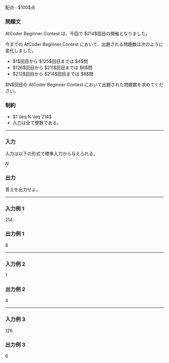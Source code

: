 
<div>

<span>

<span>

<p>
配点 : $100$点
</p>

<div>

<section>

### **問題文**

<p>
AtCoder Beginner Contest は、今回で $214$回目の開催となりました。
</p>

<p>
今までの AtCoder Beginner Contest において、出題される問題数は次のように変化しました。
</p>

<ul>

<li>
$1$回目から $125$回目までは $4$問
</li>

<li>
$126$回目から $211$回目までは $6$問
</li>

<li>
$212$回目から $214$回目までは $8$問
</li>

</ul>

<p>
$N$回目の AtCoder Beginner Contest において出題された問題数を求めてください。
</p>

</section>

</div>

<div>

<section>

### **制約**

<ul>

<li>
$1 \leq N \leq 214$
</li>

<li>
入力は全て整数である。
</li>

</ul>

</section>

</div>

---

<div>

<div>

<section>

### **入力**

<p>
入力は以下の形式で標準入力から与えられる。
</p>

<div>

$N$
</div>

</section>

</div>

<div>

<section>

### **出力**

<p>
答えを出力せよ。
</p>

</section>

</div>

</div>

---

<div>

<section>

### **入力例 1**

<div>

214

</div>

</section>

</div>

<div>

<section>

### **出力例 1**

<div>

8

</div>

</section>

</div>

---

<div>

<section>

### **入力例 2**

<div>

1

</div>

</section>

</div>

<div>

<section>

### **出力例 2**

<div>

4

</div>

</section>

</div>

---

<div>

<section>

### **入力例 3**

<div>

126

</div>

</section>

</div>

<div>

<section>

### **出力例 3**

<div>

6

</div>

</section>

</div>

</span>

</span>

</div>

